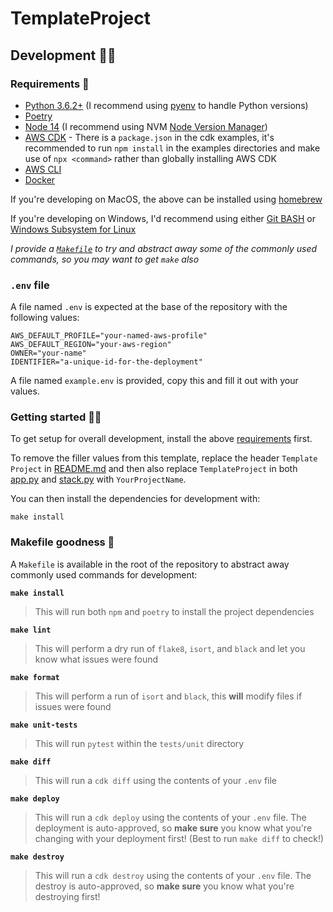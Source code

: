# TemplateProject

## Development 🧑‍💻

### Requirements 📝

* [Python 3.6.2+](https://www.python.org/downloads/) (I recommend using [pyenv](https://github.com/pyenv/pyenv) to handle Python versions)
* [Poetry](https://github.com/python-poetry/poetry)
* [Node 14](https://nodejs.org/en/) (I recommend using NVM [Node Version Manager](https://github.com/nvm-sh/nvm))
* [AWS CDK](https://docs.aws.amazon.com/cdk/latest/guide/getting_started.html) - There is a `package.json` in the cdk examples, it's recommended to run `npm install` in the examples directories and make use of `npx <command>` rather than globally installing AWS CDK
* [AWS CLI](https://docs.aws.amazon.com/cli/latest/userguide/cli-chap-welcome.html)
* [Docker](https://docs.docker.com/get-docker/)

If you're developing on MacOS, the above can be installed using [homebrew](https://brew.sh/)

If you're developing on Windows, I'd recommend using either [Git BASH](https://gitforwindows.org/) or [Windows Subsystem for Linux](https://docs.microsoft.com/en-us/windows/wsl/install-win10)

_I provide a [`Makefile`](./Makefile) to try and abstract away some of the commonly used commands, so you may want to get `make` also_

### `.env` file

A file named `.env` is expected at the base of the repository with the following values:

```
AWS_DEFAULT_PROFILE="your-named-aws-profile"
AWS_DEFAULT_REGION="your-aws-region"
OWNER="your-name"
IDENTIFIER="a-unique-id-for-the-deployment"
```

A file named `example.env` is provided, copy this and fill it out with your values.

### Getting started 🏃‍♀️

To get setup for overall development, install the above [requirements](#requirements) first.

To remove the filler values from this template, replace the header `Template Project` in
[README.md](./README.md) and then also replace `TemplateProject` in both
[app.py](./cdk/app.py) and [stack.py](./cdk/stack.py) with `YourProjectName`.

You can then install the dependencies for development with:

```console
make install
```

### Makefile goodness 🤌

A `Makefile` is available in the root of the repository to abstract away commonly used commands for development:

**`make install`**

> This will run both `npm` and `poetry` to install the project dependencies

**`make lint`**

> This will perform a dry run of `flake8`, `isort`, and `black` and let you know what issues were found

**`make format`**

> This will perform a run of `isort` and `black`, this **will** modify files if issues were found

**`make unit-tests`**

> This will run `pytest` within the `tests/unit` directory

**`make diff`**

> This will run a `cdk diff` using the contents of your `.env` file

**`make deploy`**

> This will run a `cdk deploy` using the contents of your `.env` file. The deployment is auto-approved, so **make sure** you know what you're changing with your deployment first! (Best to run `make diff` to check!)

**`make destroy`**

> This will run a `cdk destroy` using the contents of your `.env` file. The destroy is auto-approved, so **make sure** you know what you're destroying first!
